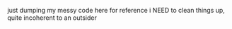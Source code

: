 just dumping my messy code here for reference
i NEED to clean things up, quite incoherent to an outsider
